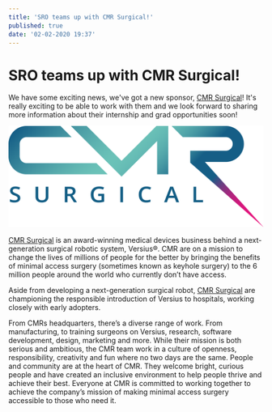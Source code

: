 ```yaml
---
title: 'SRO teams up with CMR Surgical!'
published: true
date: '02-02-2020 19:37'
---
```


# SRO teams up with CMR Surgical!

We have some exciting news, we've got a new sponsor, [CMR Surgical](https://cmrsurgical.com/)! It's really exciting to be able to work with them and we look forward to sharing more information about their internship and grad opportunities soon!

![](cmr.png)

[CMR Surgical](https://cmrsurgical.com/) is an award-winning medical devices business behind a next-generation surgical robotic system, Versius®. CMR are on a mission to change the lives of millions of people for the better by bringing the benefits of minimal access surgery (sometimes known as keyhole surgery) to the 6 million people around the world who currently don’t have access.

Aside from developing a next-generation surgical robot, [CMR Surgical](https://cmrsurgical.com/) are championing the responsible introduction of Versius to hospitals, working closely with early adopters.

From CMRs headquarters, there’s a diverse range of work. From manufacturing, to training surgeons on Versius, research, software development, design, marketing and more. While their mission is both serious and ambitious, the CMR team work in a culture of openness, responsibility, creativity and fun where no two days are the same. People and community are at the heart of CMR. They welcome bright, curious people and have created an inclusive environment to help people thrive and achieve their best. Everyone at CMR is committed to working together to achieve the company’s mission of making minimal access surgery accessible to those who need it.